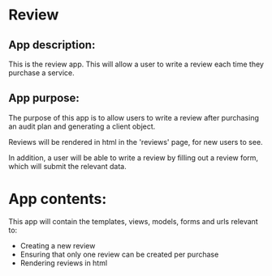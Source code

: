 # Review


## App description:

This is the review app. This will allow a user to write a 
review each time they purchase a service.


## App purpose:

The purpose of this app is to allow users to write a review 
after purchasing an audit plan and generating a client object.  

Reviews will be rendered in html in the 'reviews' page, for 
new users to see.  

In addition, a user will be able to write a review by filling 
out a review form, which will submit the relevant data.  


# App contents:

This app will contain the templates, views, models, forms 
and urls relevant to:
* Creating a new review
* Ensuring that only one review can be created per purchase
* Rendering reviews in html
